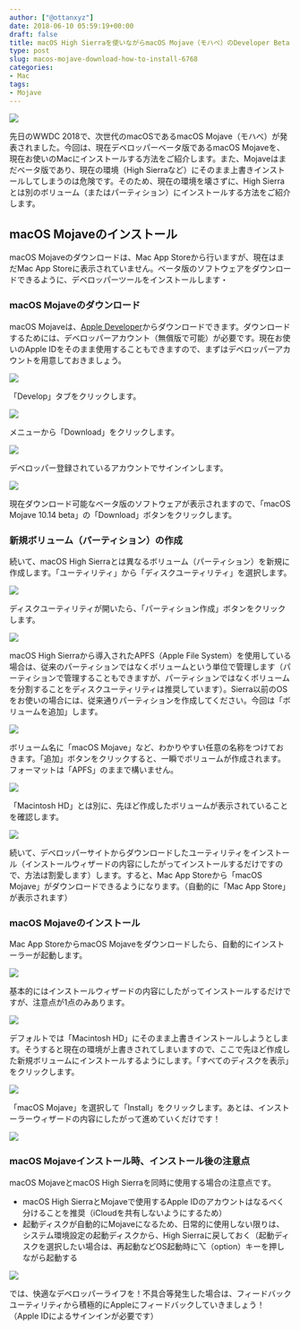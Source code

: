 ```yaml
---
author: ["@ottanxyz"]
date: 2018-06-10 05:59:19+00:00
draft: false
title: macOS High Sierraを使いながらmacOS Mojave（モハべ）のDeveloper Beta（開発者向けβ版）をインストールする
type: post
slug: macos-mojave-download-how-to-install-6768
categories:
- Mac
tags:
- Mojave
---
```


![](/uploads/2018/06/180610-5b1cb062dd67e.jpg)






先日のWWDC 2018で、次世代のmacOSであるmacOS Mojave（モハべ）が発表されました。今回は、現在デベロッパーベータ版であるmacOS Mojaveを、現在お使いのMacにインストールする方法をご紹介します。また、Mojaveはまだベータ版であり、現在の環境（High Sierraなど）にそのまま上書きインストールしてしまうのは危険です。そのため、現在の環境を壊さずに、High Sierraとは別のボリューム（またはパーティション）にインストールする方法をご紹介します。





## macOS Mojaveのインストール





macOS Mojaveのダウンロードは、Mac App Storeから行いますが、現在はまだMac App Storeに表示されていません。ベータ版のソフトウェアをダウンロードできるように、デベロッパーツールをインストールします・





### macOS Mojaveのダウンロード





macOS Mojaveは、[Apple Developer](https://developer.apple.com/)からダウンロードできます。ダウンロードするためには、デベロッパーアカウント（無償版で可能）が必要です。現在お使いのApple IDをそのまま使用することもできますので、まずはデベロッパーアカウントを用意しておきましょう。





![](/uploads/2018/06/180610-5b1cb16c7fefc.png)






「Develop」タブをクリックします。





![](/uploads/2018/06/180610-5b1cb19acd359.png)






メニューから「Download」をクリックします。





![](/uploads/2018/06/180610-5b1cb1d0b605f.png)






デベロッパー登録されているアカウントでサインインします。





![](/uploads/2018/06/180610-5b1cb1dca12e2.png)






現在ダウンロード可能なベータ版のソフトウェアが表示されますので、「macOS Mojave 10.14 beta」の「Download」ボタンをクリックします。





### 新規ボリューム（パーティション）の作成





続いて、macOS High Sierraとは異なるボリューム（パーティション）を新規に作成します。「ユーティリティ」から「ディスクユーティリティ」を選択します。





![](/uploads/2018/06/180610-5b1cb2812f96a.png)






ディスクユーティリティが開いたら、「パーティション作成」ボタンをクリックします。





![](/uploads/2018/06/180610-5b1cb288694ac.png)






macOS High Sierraから導入されたAPFS（Apple File System）を使用している場合は、従来のパーティションではなくボリュームという単位で管理します（パーティションで管理することもできますが、パーティションではなくボリュームを分割することをディスクユーティリティは推奨しています）。Sierra以前のOSをお使いの場合には、従来通りパーティションを作成してください。今回は「ボリュームを追加」します。





![](/uploads/2018/06/180610-5b1cb28eac37e.png)






ボリューム名に「macOS Mojave」など、わかりやすい任意の名称をつけておきます。「追加」ボタンをクリックすると、一瞬でボリュームが作成されます。フォーマットは「APFS」のままで構いません。





![](/uploads/2018/06/180610-5b1cb29480271.png)






「Macintosh HD」とは別に、先ほど作成したボリュームが表示されていることを確認します。





![](/uploads/2018/06/180610-5b1cb2fe4a4c4.png)






続いて、デベロッパーサイトからダウンロードしたユーティリティをインストール（インストールウィザードの内容にしたがってインストールするだけですので、方法は割愛します）します。すると、Mac App Storeから「macOS Mojave」がダウンロードできるようになります。（自動的に「Mac App Store」が表示されます）





### macOS Mojaveのインストール





Mac App StoreからmacOS Mojaveをダウンロードしたら、自動的にインストーラーが起動します。





![](/uploads/2018/06/180610-5b1cb79706dae.png)






基本的にはインストールウィザードの内容にしたがってインストールするだけですが、注意点が1点のみあります。





![](/uploads/2018/06/180610-5b1cb7a0d834a.png)






デフォルトでは「Macintosh HD」にそのまま上書きインストールしようとします。そうすると現在の環境が上書きされてしまいますので、ここで先ほど作成した新規ボリュームにインストールするようにします。「すべてのディスクを表示」をクリックします。





![](/uploads/2018/06/180610-5b1cb7a8ef2c6.png)






「macOS Mojave」を選択して「Install」をクリックします。あとは、インストーラーウィザードの内容にしたがって進めていくだけです！





![](/uploads/2018/06/180610-5b1cbd64c5789.png)






### macOS Mojaveインストール時、インストール後の注意点





macOS MojaveとmacOS High Sierraを同時に使用する場合の注意点です。






  * macOS High SierraとMojaveで使用するApple IDのアカウントはなるべく分けることを推奨（iCloudを共有しないようにするため）
  * 起動ディスクが自動的にMojaveになるため、日常的に使用しない限りは、システム環境設定の起動ディスクから、High Sierraに戻しておく（起動ディスクを選択したい場合は、再起動などOS起動時に⌥（option）キーを押しながら起動する




![](/uploads/2018/06/180610-5b1cbdd843510.png)






では、快適なデベロッパーライフを！不具合等発生した場合は、フィードバックユーティリティから積極的にAppleにフィードバックしていきましょう！（Apple IDによるサインインが必要です）
